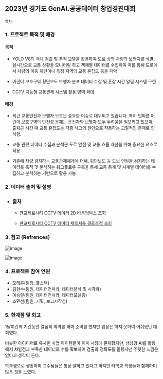 ## 2023년 경기도 GenAI.공공데이터 창업경진대회

`앗차!`  

### 1. 프로젝트 목적 및 배경

#### 목적
- YOLO V8의 객체 검출 및 추적 모델을 활용하여 도로 상의 차량과 보행자를 식별, 실시간으로 교통 상황을 모니터링 하고 객체별 데이터를 수집하여 이를 통해 도로에서 차량의 이동 패턴이나 특정 지역의 교통 혼잡도 등을 파악

-  어린이 보호구역 횡단보도 보행자 분포 데이터 수집 및 혼잡 시간 알림 시스템 구현

-  CCTV 지능형 교통관제 시스템 활용 영역 확대

#### 배경
- 최근 교통안전과 보행자 보호는 중요한 이슈로 대두되고 있습니다. 특히 잇따른 어린이 보호구역의 안전성 문제는 운전자와 보행자 모두 두려움을 일으키고 있으며, 출퇴근 시간 때 교통 혼잡도는 각종 사고의 원인으로 작용하는 고질적인 문제로 인식함.
  
- 교통 관련 데이터 수집과 분석은 도로 안전 및 교통 효율 개선을 위해 중요한 요소로 작용
  
- 기존에 차량 검지하는 교통관제체계에 더해, 횡단보도 등 도보 인원을 검지하는 데이터를 축적 및 분석하는 워크플로우 구축을 통해 교통 통계 및 시계열 데이터를 수집하고 분석하는 기반으로 활용 가능

### 2. 데이터 출처 및 설명
 - ### 출처
   - [판교제로시티 CCTV 데이터 2D 바운딩박스 조회](https://data.gg.go.kr/portal/data/service/selectServicePage.do?page=2&rows=10&sortColumn=&sortDirection=&infId=6RPQYGPAS5SY9L1Q25K731873710&infSeq=1&order=)

   - [판교제로시티 CCTV 데이터 제로셔틀 경로추적 조회](https://data.gg.go.kr/portal/data/service/selectServicePage.do?page=2&rows=10&sortColumn=&sortDirection=&infId=E1ZM1WF65YZ5NW0RCJMQ31892174&infSeq=1&order=)
     
### 3. 참고 (Refrences)
![image](https://github.com/hyunsookim0813/Portfolio_hs/assets/100894661/11061031-d376-4737-87b0-c592fd65b004)

![image](https://github.com/hyunsookim0813/Portfolio_hs/assets/100894661/fb204a74-df21-4621-9dda-39f319ca8b1a)


### 4. 프로젝트 참여 인원 
- 오태훈(팀장, 풀스택)
- 김현수(팀원, 데이터전처리, 데이터분석 및 시각화)
- 이승렬(팀원, 데이터전처리, 데이터모델링)
- 조민선(팀원, 기획, 보고서작성)

### 5. 한계점 및 회고
1달여간의 기간동안 열심히 회의를 하며 준비를 했지만 입상은 하지 못하여 아쉬웠던 대회였다.

비슷한 아이디어로 유사한 사업 아이템들이 이미 시장에 존재했지만,
생성형 AI를 활용해서 차별점과 부족한 데이터의 수를 확보하여 검출의 정확도를 올렸지만 뚜렷한 느낌은 없다고 생각이 든다.

학부생으로 생활하며 교수님들은 항상 잘하고 있다고 하지만 타학교 학생들과 함께하며 많은 것을 느꼈다.


